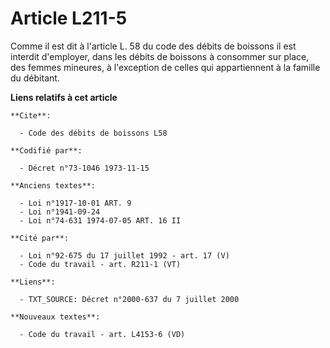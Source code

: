 # Article L211-5

Comme il est dit à l'article L. 58 du code des débits de boissons il est interdit d'employer, dans les débits de boissons à
consommer sur place, des femmes mineures, à l'exception de celles qui appartiennent à la famille du débitant.

**Liens relatifs à cet article**

	**Cite**:

	  - Code des débits de boissons L58

	**Codifié par**:

	  - Décret n°73-1046 1973-11-15

	**Anciens textes**:

	  - Loi n°1917-10-01 ART. 9
	  - Loi n°1941-09-24
	  - Loi n°74-631 1974-07-05 ART. 16 II

	**Cité par**:

	  - Loi n°92-675 du 17 juillet 1992 - art. 17 (V)
	  - Code du travail - art. R211-1 (VT)

	**Liens**:

	  - TXT_SOURCE: Décret n°2000-637 du 7 juillet 2000

	**Nouveaux textes**:

	  - Code du travail - art. L4153-6 (VD)
